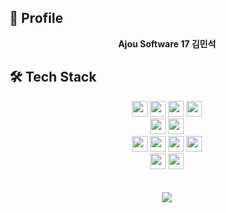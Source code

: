 
<!--

안녕하세요. 김민석입니다.👋
''' Hi there 👋
**JisinKeo/JisinKeo** is a ✨ _special_ ✨ repository because its `README.md` (this file) appears on your GitHub profile.

Here are some ideas to get you started:

- 🔭 I’m currently working on ...
- 🌱 I’m currently learning ...
- 👯 I’m looking to collaborate on ...
- 🤔 I’m looking for help with ...
- 💬 Ask me about ...
- 📫 How to reach me: ...
- 😄 Pronouns: ...
- ⚡ Fun fact: ...
-->
<!--


아주대학교 소프트웨어학과(2017.03~)

네이버 웹 부스트캠프 7기 챌린지 (진행 중)

GDSC
-->

## 🌱 Profile

<p align="center">
    <b>Ajou Software 17 김민석</b>
</p>


## 🛠 Tech Stack
<p align="center">
    <img height="25em" src="https://img.shields.io/badge/java-007396?style=for-the-badge&logo=java&logoColor=white"/>
    <img height="25em"src="https://img.shields.io/badge/Spring-6DB33F?style=for-the-badge&logo=Spring&logoColor=white"/>
    <img height="25em" src="https://img.shields.io/badge/Python-3776AB?style=for-the-badge&logo=Python&logoColor=white"/>
    <img height="25em" src="https://img.shields.io/badge/MySQL-4479A1?style=for-the-badge&logo=MySQL&logoColor=white"/>
  <br/>
    <img height="25em" src="https://img.shields.io/badge/Amazon AWS-232F3E?style=for-the-badge&logo=amazonaws&logoColor=white"/>
    <img height="25em" src="https://img.shields.io/badge/Docker-2496ED?style=for-the-badge&logo=Docker&logoColor=white"/>
  <br/>
    <img height="25em" src="https://img.shields.io/badge/HTML5-E34F26?style=for-the-badge&logo=html5&logoColor=white"/>
    <img height="25em" src="https://img.shields.io/badge/CSS3-1572B6?style=for-the-badge&logo=css3&logoColor=white"/>
    <img height="25em" src="https://img.shields.io/badge/JavaScript-F7DF1E?style=for-the-badge&logo=javascript&logoColor=black"/>
    <img height="25em" src="https://img.shields.io/badge/React-61DAFB?style=for-the-badge&logo=React&logoColor=black"/>
  <br/>
    <img height="25em" src="https://img.shields.io/badge/C-A8B9CC?style=for-the-badge&logo=C&logoColor=white"/>
    <img height="25em" src="https://img.shields.io/badge/C++-00599C?style=for-the-badge&logo=C%2B%2B&logoColor=white"/>
  <br/>
  <br/>
  <br/>
    <img src="https://github-readme-stats.vercel.app/api/top-langs/?username=JisinKeo&layout=compact"><br>
</p>









<!--
## 🌱 GitHub stats

![Anurag's GitHub stats](https://github-readme-stats.vercel.app/api?username=JisinKeo&show_icons=true&theme=radical)



## 😄 BOJ rank
    

![Solved.ac Profile](http://mazassumnida.wtf/api/v2/generate_badge?boj=blues9803)


-->
